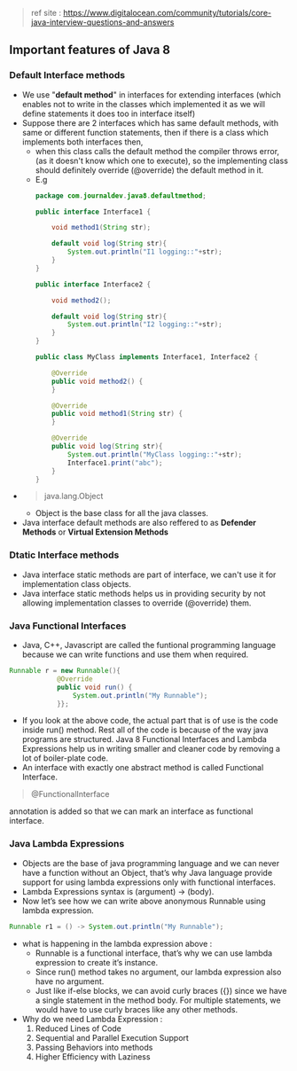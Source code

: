 > ref site : https://www.digitalocean.com/community/tutorials/core-java-interview-questions-and-answers

## Important features of Java 8
### Default Interface methods
+ We use "**default method**" in interfaces for extending interfaces (which enables not to write in the classes which implemented it as we will define statements it does too in
interface itself)
+ Suppose there are 2 interfaces which has same default methods, with same or different function statements, then if there is a class which implements both interfaces then,
  + when this class calls the default method the compiler throws error, (as it doesn't know which one to execute), so the implementing class should definitely override (@override) the
  default method in it.
  + E.g
    ```java
    package com.journaldev.java8.defaultmethod;

    public interface Interface1 {

	    void method1(String str);
	
	    default void log(String str){
		    System.out.println("I1 logging::"+str);
	    }
    }

    public interface Interface2 {

	    void method2();
	
	    default void log(String str){
		    System.out.println("I2 logging::"+str);
	    }
    }

    public class MyClass implements Interface1, Interface2 {

	    @Override
	    public void method2() {
	    }

	    @Override
	    public void method1(String str) {
	    }

	    @Override
	    public void log(String str){
		    System.out.println("MyClass logging::"+str);
		    Interface1.print("abc");
	    }
    }
    ```
+ >java.lang.Object
  + Object is the base class for all the java classes.
+ Java interface default methods are also reffered to as **Defender Methods** or **Virtual Extension Methods**

### Dtatic Interface methods
+ Java interface static methods are part of interface, we can't use it for implementation class objects.
+ Java interface static methods helps us in providing security by not allowing implementation classes to override (@override) them.

### Java Functional Interfaces
+ Java, C++, Javascript are called the funtional programming language because we can write functions and use them when required.
```java
Runnable r = new Runnable(){
			@Override
			public void run() {
				System.out.println("My Runnable");
			}};
``` 
+ If you look at the above code, the actual part that is of use is the code inside run() method. Rest all of the code is because of the way java programs are structured. Java 8 Functional Interfaces and Lambda Expressions help us in writing smaller and cleaner code by removing a lot of boiler-plate code.
+ An interface with exactly one abstract method is called Functional Interface.
> @FunctionalInterface

annotation is added so that we can mark an interface as functional interface.

### Java Lambda Expressions
+ Objects are the base of java programming language and we can never have a function without an Object, that’s why Java language provide support for using lambda expressions only with functional interfaces.
+ Lambda Expressions syntax is (argument) -> (body).
+ Now let’s see how we can write above anonymous Runnable using lambda expression.
```java
Runnable r1 = () -> System.out.println("My Runnable");
```
+ what is happening in the lambda expression above :
	+ Runnable is a functional interface, that’s why we can use lambda expression to create it’s instance.
	+ Since run() method takes no argument, our lambda expression also have no argument.
	+ Just like if-else blocks, we can avoid curly braces ({}) since we have a single statement in the method body. For multiple statements, we would have to use curly braces like any other methods.
+ Why do we need Lambda Expression :
	1. Reduced Lines of Code
 	2. Sequential and Parallel Execution Support
  	3. Passing Behaviors into methods
  	4. Higher Efficiency with Laziness
